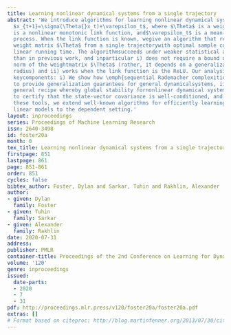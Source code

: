 ```yaml
---
title: Learning nonlinear dynamical systems from a single trajectory
abstract: 'We introduce algorithms for learning nonlinear dynamical systems of theform
  $x_{t+1}=\sigma(\Theta{}x_t)+\varepsilon_t$, where $\Theta$ is a weightmatrix, $\sigma$
  is a nonlinear monotonic link function, and$\varepsilon_t$ is a mean-zero noise
  process. When the link function is known, wegive an algorithm that recovers the
  weight matrix $\Theta$ from a single trajectorywith optimal sample complexity and
  linear running time. The algorithmsucceeds under weaker statistical assumptions
  than in previous work, and inparticular i) does not require a bound on the spectral
  norm of the weightmatrix $\Theta$ (rather, it depends on a generalization of thespectral
  radius) and ii) works when the link function is the ReLU. Our analysis has three
  keycomponents: i) We show how \emph{sequential Rademacher complexities} can beused
  to provide generalization guarantees for general dynamicalsystems, ii) we give a
  general recipe whereby global stability fornonlinear dynamical systems can be used
  to certify that the state-vector covariance is well-conditioned, and iii) using
  these tools, we extend well-known algorithms for efficiently learning generalized
  linear models to the dependent setting.'
layout: inproceedings
series: Proceedings of Machine Learning Research
issn: 2640-3498
id: foster20a
month: 0
tex_title: Learning nonlinear dynamical systems from a single trajectory
firstpage: 851
lastpage: 861
page: 851-861
order: 851
cycles: false
bibtex_author: Foster, Dylan and Sarkar, Tuhin and Rakhlin, Alexander
author:
- given: Dylan
  family: Foster
- given: Tuhin
  family: Sarkar
- given: Alexander
  family: Rakhlin
date: 2020-07-31
address: 
publisher: PMLR
container-title: Proceedings of the 2nd Conference on Learning for Dynamics and Control
volume: '120'
genre: inproceedings
issued:
  date-parts:
  - 2020
  - 7
  - 31
pdf: http://proceedings.mlr.press/v120/foster20a/foster20a.pdf
extras: []
# Format based on citeproc: http://blog.martinfenner.org/2013/07/30/citeproc-yaml-for-bibliographies/
---
```

